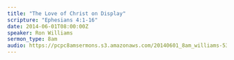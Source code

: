 ```yaml
---
title: "The Love of Christ on Display"
scripture: "Ephesians 4:1-16"
date: 2014-06-01T08:00:00Z
speaker: Ron Williams
sermon_type: 8am
audio: https://pcpc8amsermons.s3.amazonaws.com/20140601_8am_williams-539090f647e20.mp3 
---
```




